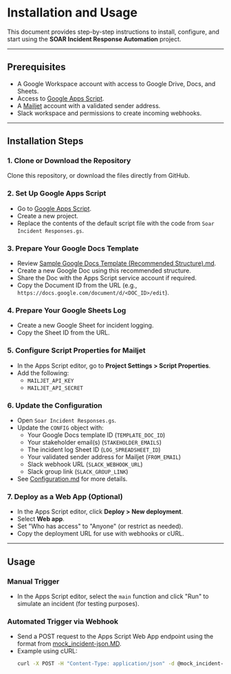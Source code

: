 # Installation and Usage

This document provides step-by-step instructions to install, configure, and start using the **SOAR Incident Response Automation** project.

---

## Prerequisites

- A Google Workspace account with access to Google Drive, Docs, and Sheets.
- Access to [Google Apps Script](https://script.google.com/).
- A [Mailjet](https://www.mailjet.com/) account with a validated sender address.
- Slack workspace and permissions to create incoming webhooks.

---

## Installation Steps

### 1. Clone or Download the Repository

Clone this repository, or download the files directly from GitHub.

### 2. Set Up Google Apps Script

- Go to [Google Apps Script](https://script.google.com/).
- Create a new project.
- Replace the contents of the default script file with the code from `Soar Incident Responses.gs`.

### 3. Prepare Your Google Docs Template

- Review [Sample Google Docs Template (Recommended Structure).md](Sample%20Google%20Docs%20Template%20(Recommended%20Structure).md).
- Create a new Google Doc using this recommended structure.
- Share the Doc with the Apps Script service account if required.
- Copy the Document ID from the URL (e.g., `https://docs.google.com/document/d/<DOC_ID>/edit`).

### 4. Prepare Your Google Sheets Log

- Create a new Google Sheet for incident logging.
- Copy the Sheet ID from the URL.

### 5. Configure Script Properties for Mailjet

- In the Apps Script editor, go to **Project Settings > Script Properties**.
- Add the following:
  - `MAILJET_API_KEY`
  - `MAILJET_API_SECRET`

### 6. Update the Configuration

- Open `Soar Incident Responses.gs`.
- Update the `CONFIG` object with:
  - Your Google Docs template ID (`TEMPLATE_DOC_ID`)
  - Your stakeholder email(s) (`STAKEHOLDER_EMAILS`)
  - The incident log Sheet ID (`LOG_SPREADSHEET_ID`)
  - Your validated sender address for Mailjet (`FROM_EMAIL`)
  - Slack webhook URL (`SLACK_WEBHOOK_URL`)
  - Slack group link (`SLACK_GROUP_LINK`)
- See [Configuration.md](Configuration.md) for more details.

### 7. Deploy as a Web App (Optional)

- In the Apps Script editor, click **Deploy > New deployment**.
- Select **Web app**.
- Set "Who has access" to "Anyone" (or restrict as needed).
- Copy the deployment URL for use with webhooks or cURL.

---

## Usage

### Manual Trigger

- In the Apps Script editor, select the `main` function and click "Run" to simulate an incident (for testing purposes).

### Automated Trigger via Webhook

- Send a POST request to the Apps Script Web App endpoint using the format from [mock_incident-json.MD](mock_incident-json.MD).
- Example using cURL:
  ```sh
  curl -X POST -H "Content-Type: application/json" -d @mock_incident-json.MD "https://script.google.com/macros/s/your-deployment-id/exec"
